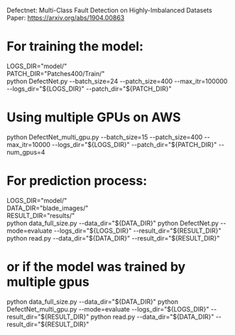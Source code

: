 
Defectnet: Multi-Class Fault Detection on Highly-Imbalanced Datasets
Paper: https://arxiv.org/abs/1904.00863

# For training the model:
LOGS_DIR="model/"  
PATCH_DIR="Patches400/Train/"  
python DefectNet.py --batch_size=24 --patch_size=400 --max_itr=100000 --logs_dir="${LOGS_DIR}" --patch_dir="${PATCH_DIR}"
# Using multiple GPUs on AWS
python DefectNet_multi_gpu.py --batch_size=15 --patch_size=400 --max_itr=10000 --logs_dir="${LOGS_DIR}" --patch_dir="${PATCH_DIR}" --num_gpus=4

# For prediction process:
LOGS_DIR="model/"  
DATA_DIR="blade_images/"  
RESULT_DIR="results/"  
python data_full_size.py --data_dir="${DATA_DIR}"  
python DefectNet.py --mode=evaluate --logs_dir="${LOGS_DIR}" --result_dir="${RESULT_DIR}"  
python read.py --data_dir="${DATA_DIR}" --result_dir="${RESULT_DIR}"    
# or if the model was trained by multiple gpus
python data_full_size.py --data_dir="${DATA_DIR}"  
python DefectNet_multi_gpu.py --mode=evaluate --logs_dir="${LOGS_DIR}" --result_dir="${RESULT_DIR}"   
python read.py --data_dir="${DATA_DIR}" --result_dir="${RESULT_DIR}"
